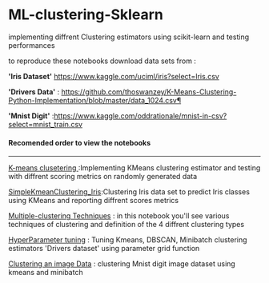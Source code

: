 # ML-clustering-Sklearn
implementing diffrent Clustering estimators using scikit-learn and testing performances 

to reproduce these notebooks  download data sets from : 

__'Iris Dataset'__ https://www.kaggle.com/uciml/iris?select=Iris.csv

__'Drivers Data'__ : https://github.com/thoswanzey/K-Means-Clustering-Python-Implementation/blob/master/data_1024.csv¶

__'Mnist Digit'__ :https://www.kaggle.com/oddrationale/mnist-in-csv?select=mnist_train.csv

#### Recomended order to view the notebooks
***
[K-means clusetering ](https://github.com/aniskx/ML-clustering-Sklearn/blob/master/K-means%20clusetering.ipynb) :Implementing KMeans clustering estimator and testing with diffrent scoring metrics on randomly generated data 

[SimpleKmeanClustering_Iris](https://github.com/aniskx/ML-clustering-Sklearn/blob/master/SimpleKmeanClustering_Iris.ipynb):Clustering Iris data set to predict Iris classes using KMeans and reporting diffrent scores metrics 

[Multiple-clustering Techniques](https://github.com/aniskx/ML-clustering-Sklearn/blob/master/Multiple-clustering%20Techniques.ipynb) : in this notebook you'll see various techniques of clustering and definition of the 4 diffrent clustering types  


[HyperParameter tuning](https://github.com/aniskx/ML-clustering-Sklearn/blob/master/HyperParameter%20tuning%20in%20clustering%20algorithms.ipynb) : Tuning Kmeans, DBSCAN, Minibatch clustering estimators 'Drivers dataset' using parameter grid function  

[Clustering an image Data](https://github.com/aniskx/ML-clustering-Sklearn/blob/master/Clustering%20an%20image%20Data.ipynb) : clustering Mnist digit image dataset using kmeans and minibatch 

